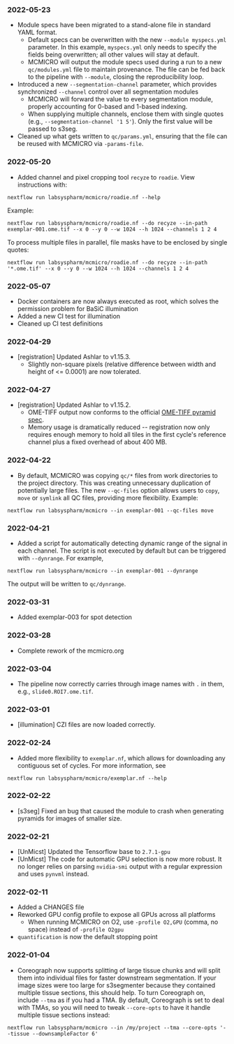 ### 2022-05-23

* Module specs have been migrated to a stand-alone file in standard YAML format.
  * Default specs can be overwritten with the new `--module myspecs.yml` parameter. In this example, `myspecs.yml` only needs to specify the fields being overwritten; all other values will stay at default.
  * MCMICRO will output the module specs used during a run to a new `qc/modules.yml` file to maintain provenance. The file can be fed back to the pipeline with `--module`, closing the reproducibility loop.
* Introduced a new `--segmentation-channel` parameter, which provides synchronized `--channel` control over all segmentation modules
  * MCMICRO will forward the value to every segmentation module, properly accounting for 0-based and 1-based indexing.
  * When supplying multiple channels, enclose them with single quotes (e.g., `--segmentation-channel '1 5'`). Only the first value will be passed to s3seg.
* Cleaned up what gets written to `qc/params.yml`, ensuring that the file can be reused with MCMICRO via `-params-file`.

### 2022-05-20

* Added channel and pixel cropping tool `recyze` to `roadie`.
View instructions with:
```
nextflow run labsyspharm/mcmicro/roadie.nf --help
```
Example:
```
nextflow run labsyspharm/mcmicro/roadie.nf --do recyze --in-path exemplar-001.ome.tif --x 0 --y 0 --w 1024 --h 1024 --channels 1 2 4
```

To process multiple files in parallel, file masks have to be enclosed by single quotes:
```
nextflow run labsyspharm/mcmicro/roadie.nf --do recyze --in-path '*.ome.tif' --x 0 --y 0 --w 1024 --h 1024 --channels 1 2 4
```

### 2022-05-07

* Docker containers are now always executed as root, which solves the permission problem for BaSiC illumination
* Added a new CI test for illumination
* Cleaned up CI test definitions

### 2022-04-29

* [registration] Updated Ashlar to v1.15.3.
  * Slightly non-square pixels (relative difference between width and height of <= 0.0001) are now tolerated.

### 2022-04-27

* [registration] Updated Ashlar to v1.15.2.
  * OME-TIFF output now conforms to the official [OME-TIFF pyramid spec](https://docs.openmicroscopy.org/ome-model/6.0.0/ome-tiff/specification.html#sub-resolutions).
  * Memory usage is dramatically reduced -- registration now only requires enough memory to hold all tiles in the first cycle's reference channel plus a fixed overhead of about 400 MB.

### 2022-04-22

* By default, MCMICRO was copying `qc/*` files from work directories to the project directory. This was creating unnecessary duplication of potentially large files. The new `--qc-files` option allows users to `copy`, `move` or `symlink` all QC files, providing more flexibility. Example:

```
nextflow run labsyspharm/mcmicro --in exemplar-001 --qc-files move
```

### 2022-04-21

* Added a script for automatically detecting dynamic range of the signal in each channel. The script is not executed by default but can be triggered with `--dynrange`. For example,

```
nextflow run labsyspharm/mcmicro --in exemplar-001 --dynrange
```

The output will be written to `qc/dynrange`.

### 2022-03-31

* Added exemplar-003 for spot detection

### 2022-03-28

* Complete rework of the mcmicro.org

### 2022-03-04

* The pipeline now correctly carries through image names with `.` in them, e.g., `slide0.ROI7.ome.tif`.

### 2022-03-01

* [illumination] CZI files are now loaded correctly.

### 2022-02-24

* Added more flexibility to `exemplar.nf`, which allows for downloading any contiguous set of cycles. For more information, see

```
nextflow run labsyspharm/mcmicro/exemplar.nf --help
```

### 2022-02-22

* [s3seg] Fixed an bug that caused the module to crash when generating pyramids for images of smaller size.

### 2022-02-21

* [UnMicst] Updated the Tensorflow base to `2.7.1-gpu`
* [UnMicst] The code for automatic GPU selection is now more robust. It no longer relies on parsing `nvidia-smi` output with a regular expression and uses `pynvml` instead.

### 2022-02-11

* Added a CHANGES file
* Reworked GPU config profile to expose all GPUs across all platforms
  * When running MCMICRO on O2, use `-profile O2,GPU` (comma, no space) instead of `-profile O2gpu`
* `quantification` is now the default stopping point

### 2022-01-04

* Coreograph now supports splitting of large tissue chunks and will split them into individual files for faster downstream segmentation. If your image sizes were too large for s3segmenter because they contained multiple tissue sections, this should help. To turn Coreograph on, include `--tma` as if you had a TMA. By default, Coreograph is set to deal with TMAs, so you will need to tweak `--core-opts` to have it handle multiple tissue sections instead:

```
nextflow run labsyspharm/mcmicro --in /my/project --tma --core-opts '--tissue --downsampleFactor 6'
```
